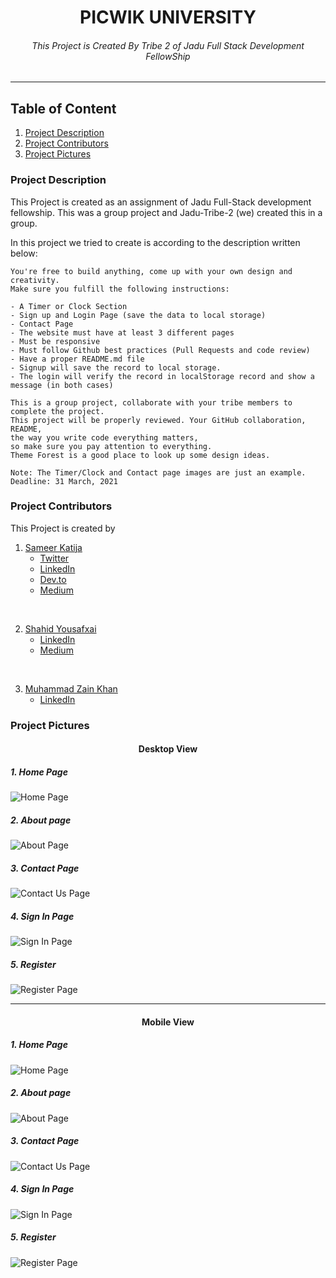 # <center>PICWIK UNIVERSITY</center>

###### <center>This Project is Created By Tribe 2 of Jadu Full Stack Development FellowShip </center>

<hr>

## Table of Content

1. [Project Description](#Project-Description)
2. [Project Contributors](#Project-Contributors)
3. [Project Pictures](#Project-Pictures)

### Project Description

This Project is created as an assignment of Jadu Full-Stack development fellowship. This was a group project and Jadu-Tribe-2 (we) created this in a group.

In this project we tried to create is according to the description written below:

```
You're free to build anything, come up with your own design and creativity.
Make sure you fulfill the following instructions:

- A Timer or Clock Section
- Sign up and Login Page (save the data to local storage)
- Contact Page
- The website must have at least 3 different pages
- Must be responsive
- Must follow Github best practices (Pull Requests and code review)
- Have a proper README.md file
- Signup will save the record to local storage.
- The login will verify the record in localStorage record and show a message (in both cases)

This is a group project, collaborate with your tribe members to complete the project.
This project will be properly reviewed. Your GitHub collaboration, README,
the way you write code everything matters,
so make sure you pay attention to everything.
Theme Forest is a good place to look up some design ideas.

Note: The Timer/Clock and Contact page images are just an example.
Deadline: 31 March, 2021
```

### Project Contributors

This Project is created by

1. [Sameer Katija](https://www.github.com/Anonster)
   - [Twitter](https://twitter.com/sameerkatija)
   - [LinkedIn](https://www.linkedin.com/in/sameerkatija/)
   - [Dev.to](https://www.linkedin.com/in/sameerkatija/)
   - [Medium](https://www.linkedin.com/in/sameerkatija/)

<br>

2. [Shahid Yousafxai](https://github.com/ShahidYousafxai)
   - [LinkedIn](https://www.linkedin.com/in/ShahidYousafxai/)
   - [Medium](https://shahidyousafxai.medium.com/)
<br>

3. [Muhammad Zain Khan](https://github.com/zainkhandev)
	- [LinkedIn](https://www.linkedin.com/in/zainkhandev/)


### Project Pictures

#### <center>Desktop View</center>

##### 1. Home Page

![Home Page](./Project-pictures/desktop/homePage.png)

##### 2. About page

![About Page](./Project-pictures/desktop/aboutUs.png)

##### 3. Contact Page

![Contact Us Page](./Project-pictures/desktop/contactUs.png)

##### 4. Sign In Page

![Sign In Page](./Project-pictures/desktop/signIn.png)

##### 5. Register

![Register Page](./Project-pictures/desktop/register.png)

<hr>

#### <center>Mobile View</center>

##### 1. Home Page

![Home Page](./Project-pictures/mobile/homePage.jpg)

##### 2. About page

![About Page](./Project-pictures/mobile/aboutUs.jpg)

##### 3. Contact Page

![Contact Us Page](./Project-pictures/mobile/contactUs.jpg)

##### 4. Sign In Page

![Sign In Page](./Project-pictures/mobile/signIn.jpg)

##### 5. Register

![Register Page](./Project-pictures/mobile/signIn.jpg)
